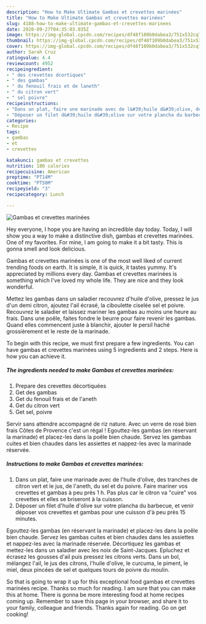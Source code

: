 ```yaml
---
description: "How to Make Ultimate Gambas et crevettes marinées"
title: "How to Make Ultimate Gambas et crevettes marinées"
slug: 4188-how-to-make-ultimate-gambas-et-crevettes-marinees
date: 2020-09-27T04:35:03.035Z
image: https://img-global.cpcdn.com/recipes/df48f109b0dabea3/751x532cq70/gambas-et-crevettes-marinees-photo-principale-de-la-recette.jpg
thumbnail: https://img-global.cpcdn.com/recipes/df48f109b0dabea3/751x532cq70/gambas-et-crevettes-marinees-photo-principale-de-la-recette.jpg
cover: https://img-global.cpcdn.com/recipes/df48f109b0dabea3/751x532cq70/gambas-et-crevettes-marinees-photo-principale-de-la-recette.jpg
author: Sarah Cruz
ratingvalue: 4.4
reviewcount: 4952
recipeingredient:
- " des crevettes dcortiques"
- " des gambas"
- " du fenouil frais et de laneth"
- " du citron vert"
- " sel poivre"
recipeinstructions:
- "Dans un plat, faire une marinade avec de l&#39;huile d&#39;olive, des tranches de citron vert et le jus, de l&#39;aneth, du sel et du poivre. Faire mariner vos crevettes et gambas à peu près 1 h. Pas plus car le citron va &#34;cuire&#34; vos crevettes et elles se briseront à la cuisson."
- "Déposer un filet d&#39;huile d&#39;olive sur votre plancha du barbecue, et venir déposer vos crevettes et gambas pour une cuisson d&#39;à peu près 15 minutes."
categories:
- Recipe
tags:
- gambas
- et
- crevettes

katakunci: gambas et crevettes 
nutrition: 180 calories
recipecuisine: American
preptime: "PT14M"
cooktime: "PT50M"
recipeyield: "3"
recipecategory: Lunch

---
```



![Gambas et crevettes marinées](https://img-global.cpcdn.com/recipes/df48f109b0dabea3/751x532cq70/gambas-et-crevettes-marinees-photo-principale-de-la-recette.jpg)

Hey everyone, I hope you are having an incredible day today. Today, I will show you a way to make a distinctive dish, gambas et crevettes marinées. One of my favorites. For mine, I am going to make it a bit tasty. This is gonna smell and look delicious.

Gambas et crevettes marinées is one of the most well liked of current trending foods on earth. It is simple, it is quick, it tastes yummy. It's appreciated by millions every day. Gambas et crevettes marinées is something which I've loved my whole life. They are nice and they look wonderful.

Mettez les gambas dans un saladier recouvrez d&#39;huile d&#39;olive, pressez le jus d&#39;un demi citron, ajoutez l&#39;ail écrasé, la ciboulette ciselée sel et poivre. Recouvrez le saladier et laissez mariner les gambas au moins une heure au frais. Dans une poêle, faites fondre le beurre pour faire revenir les gambas. Quand elles commencent juste à blanchir, ajouter le persil haché grossièrement et le reste de la marinade.


To begin with this recipe, we must first prepare a few ingredients. You can have gambas et crevettes marinées using 5 ingredients and 2 steps. Here is how you can achieve it.

<!--inarticleads1-->

##### The ingredients needed to make Gambas et crevettes marinées:

1. Prepare  des crevettes décortiquées
1. Get  des gambas
1. Get  du fenouil frais et de l&#39;aneth
1. Get  du citron vert
1. Get  sel, poivre


Servir sans attendre accompagné de riz nature. Avec un verre de rosé bien frais Côtes de Provence c&#39;est un régal ! Egouttez-les gambas (en réservant la marinade) et placez-les dans la poêle bien chaude. Servez les gambas cuites et bien chaudes dans les assiettes et nappez-les avec la marinade réservée. 

<!--inarticleads2-->

##### Instructions to make Gambas et crevettes marinées:

1. Dans un plat, faire une marinade avec de l&#39;huile d&#39;olive, des tranches de citron vert et le jus, de l&#39;aneth, du sel et du poivre. Faire mariner vos crevettes et gambas à peu près 1 h. Pas plus car le citron va &#34;cuire&#34; vos crevettes et elles se briseront à la cuisson.
1. Déposer un filet d&#39;huile d&#39;olive sur votre plancha du barbecue, et venir déposer vos crevettes et gambas pour une cuisson d&#39;à peu près 15 minutes.


Egouttez-les gambas (en réservant la marinade) et placez-les dans la poêle bien chaude. Servez les gambas cuites et bien chaudes dans les assiettes et nappez-les avec la marinade réservée. Décortiquez les gambas et mettez-les dans un saladier avec les noix de Saint-Jacques. Epluchez et écrasez les gousses d&#39;ail puis pressez les citrons verts. Dans un bol, mélangez l&#39;ail, le jus des citrons, l&#39;huile d&#39;olive, le curcuma, le piment, le miel, deux pincées de sel et quelques tours de poivre du moulin. 

So that is going to wrap it up for this exceptional food gambas et crevettes marinées recipe. Thanks so much for reading. I am sure that you can make this at home. There is gonna be more interesting food at home recipes coming up. Remember to save this page in your browser, and share it to your family, colleague and friends. Thanks again for reading. Go on get cooking!

